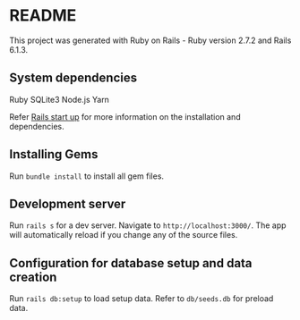 # README

This project was generated with Ruby on Rails - Ruby version 2.7.2 and Rails 6.1.3.

## System dependencies

Ruby
SQLite3
Node.js
Yarn

Refer [Rails start up](https://guides.rubyonrails.org/getting_started.html) for more information on the installation and dependencies.

## Installing Gems

Run `bundle install` to install all gem files.

## Development server

Run `rails s` for a dev server. Navigate to `http://localhost:3000/`. The app will automatically reload if you change any of the source files.

## Configuration for database setup and data creation

Run `rails db:setup` to load setup data. Refer to `db/seeds.db` for preload data.